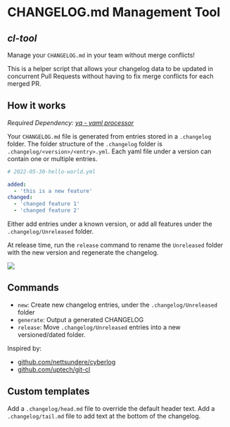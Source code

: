 # CHANGELOG.md Management Tool
## *cl-tool*

Manage your `CHANGELOG.md` in your team without merge conflicts!

This is a helper script that allows your changelog data to be updated in concurrent Pull Requests without having to fix merge conflicts for each merged PR.

## How it works

*Required Dependency: [yq - yaml processor](https://mikefarah.gitbook.io/yq/)*

Your `CHANGELOG.md` file is generated from entries stored in a `.changelog` folder.
The folder structure of the `.changelog` folder is `.changelog/<version>/<entry>.yml`.
Each yaml file under a version can contain one or multiple entries.

```yaml
# 2022-05-30-hello-world.yml

added:
  - 'this is a new feature'
changed:
  - 'changed feature 1'
  - 'changed feature 2'
```

Either add entries under a known version, or add all features under the `.changelog/Unreleased` folder.

At release time, run the `release` command to rename the `Unreleased` folder with the new version and regenerate the changelog.

![](/images/new_generate_1.gif)

## Commands

- `new`: Create new changelog entries, under the `.changelog/Unreleased` folder
- `generate`: Output a generated CHANGELOG
- `release`: Move `.changelog/Unreleased` entries into a new versioned/dated folder.

Inspired by:
- [github.com/nettsundere/cyberlog](https://github.com/nettsundere/cyberlog)
- [github.com/uptech/git-cl](https://github.com/uptech/git-cl)

## Custom templates

Add a `.changelog/head.md` file to override the default header text. Add a `.changelog/tail.md` file to add text at the bottom of the changelog.

